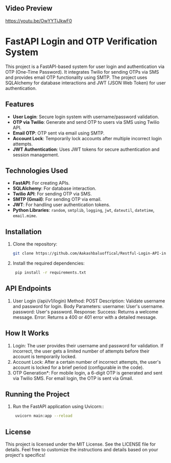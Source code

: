 
## Video Preview 
https://youtu.be/OwYYTjJkwF0


# FastAPI Login and OTP Verification System

This project is a FastAPI-based system for user login and authentication via OTP (One-Time Password). It integrates Twilio for sending OTPs via SMS and provides email OTP functionality using SMTP. The project uses SQLAlchemy for database interactions and JWT (JSON Web Token) for user authentication.

## Features

- **User Login**: Secure login system with username/password validation.
- **OTP via Twilio**: Generate and send OTP to users via SMS using Twilio API.
- **Email OTP**: OTP sent via email using SMTP.
- **Account Lock**: Temporarily lock accounts after multiple incorrect login attempts.
- **JWT Authentication**: Uses JWT tokens for secure authentication and session management.

## Technologies Used

- **FastAPI**: For creating APIs.
- **SQLAlchemy**: For database interaction.
- **Twilio API**: For sending OTP via SMS.
- **SMTP (Gmail)**: For sending OTP via email.
- **JWT**: For handling user authentication tokens.
- **Python Libraries**: `random`, `smtplib`, `logging`, `jwt`, `dateutil`, `datetime`, `email.mime`.

## Installation

1. Clone the repository:
   ```bash
   git clone https://github.com/Aakashbaluoffical/Restful-Login-API-in-python.git
2. Install the required dependencies:
    ```bash
     pip install -r requirements.txt


## API Endpoints

1. User Login (/api/v1/login)
    Method: POST
    Description: Validate username and password for login.
    Body Parameters:
    username: User's username.
    password: User's password.
    Response:
    Success: Returns a welcome message.
    Error: Returns a 400 or 401 error with a detailed message.

## How It Works
  1. Login: The user provides their username and password for validation. If incorrect, the user gets a limited number of attempts before their account is temporarily locked.
  2. Account Lock: After a certain number of incorrect attempts, the user's account is locked for a brief period (configurable in the code).
  3. OTP Generation*: For mobile login, a 6-digit OTP is generated and sent via Twilio SMS. For email login, the OTP is sent via Gmail.

## Running the Project      
1. Run the FastAPI application using Uvicorn::
    ```bash
     uvicorn main:app --reload

    
## License
This project is licensed under the MIT License. See the LICENSE file for details.
Feel free to customize the instructions and details based on your project's specifics!


